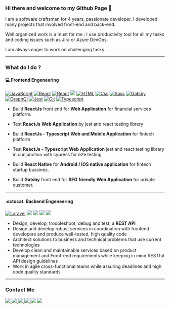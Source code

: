 ### Hi there and welcome to my Github Page 👋

I am a software craftsman for 4 years, passionate developer. I developed many projects that involved front-end and
back-end.

Well organized work is a must for me : I use productivity tool for all my tasks and coding issues such as Jira or Azure
DevOps. <br />

I am always eager to work on challenging tasks.

---

### What do I do ?


#### :computer: Frontend Engeneering
<p>
  <a href="https://javascript.info/">
    <img alt="JavaScript"
      src="https://img.shields.io/badge/JavaScript-F7DF1E?logo=javascript&logoColor=white&style=for-the-badge" /></a>
  <a href="https://reactjs.org/">
    <img alt="React"
      src="https://img.shields.io/badge/React-61DAFB?logo=react&logoColor=white&style=for-the-badge" /></a>
  <a href="https://reactnative.dev/">
    <img alt="React"
      src="https://img.shields.io/endpoint?logo=react&logoColor=white&style=for-the-badge&url=https%3A%2F%2Fmocki.io%2Fv1%2F93a5f111-0e53-4d8f-be4e-fcc97319ac6e" /></a>
  <a href="ttps://redux.js.org/">
    <img src="https://img.shields.io/badge/Redux-764ABC?logo=redux&logoColor=white&style=for-the-badge"></a>
  <a href=https://html.com/">
    <img alt="HTML" src="https://img.shields.io/badge/HTML-E34F26?logo=html5&logoColor=white&style=for-the-badge" /></a>
  <a href="ttps://developer.mozilla.org/en-US/docs/Web/CSS/">
    <img alt="Css" src="https://img.shields.io/badge/CSS-1572B6?logo=css3&logoColor=white&style=for-the-badge" /></a>
  <a href="https://sass-lang.com/">
    <img alt="Sass" src="https://img.shields.io/badge/Sass-CC6699?logo=sass&logoColor=white&style=for-the-badge" /></a>
  <a href="https://www.gatsbyjs.com/">
    <img alt="Gatsby"
      src="https://img.shields.io/badge/Gatsby-663399?logo=gatsby&logoColor=white&style=for-the-badge" /></a>
  <a href="https://graphql.org/">
    <img alt="GraphQl"
      src="https://img.shields.io/badge/GraphQL-E10098?logo=graphql&logoColor=white&style=for-the-badge" /><a>
      <a href="https://jestjs.io/">
        <img alt="Jest"
          src="https://img.shields.io/endpoint?logo=jest&style=for-the-badge&url=https%3A%2F%2Fmocki.io%2Fv1%2Ffc3308ad-d090-4ee4-983b-864b9b02f6cc" /></a>
      <a href="https://git-scm.com/">
        <img alt="Git"
          src="https://img.shields.io/endpoint?logo=Git&logoColor=white&style=for-the-badge&url=https%3A%2F%2Fmocki.io%2Fv1%2F3d59c37b-030a-414b-859a-337fbe66d402" /></a>
      <a href="https://www.typescriptlang.org/">
        <img alt="Typescript"
          src="https://img.shields.io/endpoint?logo=typescript&logoColor=white&style=for-the-badge&url=https%3A%2F%2Fmocki.io%2Fv1%2F808da524-acdb-4153-b249-c441a96e666b" /><a>

</p>


- Build **ReactJs** front end for <b>Web Application</b> for financial services platform.

- Test **ReactJs** <b>Web Application</b> by jest and react testing librery

- Build **ReactJs - Typescript** <b>Web and Mobile Application</b> for fintech platform

- Test **ReactJs - Typescript** <b>Web Application</b> jest and react testing library in cunjunction with cypress for
e2e testing

- Build **React Native** for <b>Android / IOS native application</b> for fintech startup bussines.

- Build **Gatsby** front end for <b>SEO friendly Web Application</b> for private customer.

---

#### :octocat: Backend Engeneering
<p>
  <a href="https://laravel.com/">
    <img alt="Laravel"
      src="https://img.shields.io/endpoint?logo=laravel&logoColor=white&style=for-the-badge&url=https%3A%2F%2Fmocki.io%2Fv1%2Fd3a17d1c-8ac7-4cb3-852b-b2d68caaafde" /></a>
  <a href="https://www.nginx.com/">
    <img src="https://img.shields.io/badge/Nginx-269539?logo=nginx&logoColor=white&style=for-the-badge"></a>
  <a href="https://www.mysql.com/">
    <img src="https://img.shields.io/badge/MySQL-4479A1?logo=mysql&logoColor=white&style=for-the-badge"></a>
  <a href="https://nodejs.org/en/">
    <img
      src="https://img.shields.io/endpoint?logo=node-dot-js&logoColor=white&style=for-the-badge&url=https%3A%2F%2Fmocki.io%2Fv1%2F44493678-2e1d-4797-9a5a-fa4fd81f735d"><a />
    <a href="https://www.mongodb.com/">
      <img
        src="https://img.shields.io/endpoint?logo=mongodb&logoColor=white&style=for-the-badge&url=https%3A%2F%2Fmocki.io%2Fv1%2Fd67b7402-338e-4d03-b7fe-bae70f218f62"><a>
</p>

- Design, develop, troubleshoot, debug and test, a **REST API**
- Design and develop robust services in coordination with frontend developers and produce well-tested, high quality code
- Architect solutions to business and technical problems that use current technologies
- Develop clean and maintainable services based on product management and Front-end requirements while keeping in mind
RESTful API design guidelines
- Work in agile cross-functional teams while assuring deadlines and high code quality standards

---



### Contact Me


<p>
  <a href="https://www.linkedin.com/in/sajjad-taghilou/">
    <img src="https://img.shields.io/badge/LinkedIn-0077B5?style=for-the-badge&logo=linkedin&logoColor=white">
  </a>
  <a href="mailto:sajjad.taghilou@outlook.com"><img
      src="https://img.shields.io/endpoint?logo=microsoft%20outlook&logoColor=whithe&style=for-the-badge&url=https%3A%2F%2Fmocki.io%2Fv1%2F6537d09c-f561-4652-8838-3420b6c931fd">
  </a>
  <a href="https://stackoverflow.com/users/8888746/sajjad-taghilou">
    <img src="https://img.shields.io/badge/stackoverflow-FE7A16?style=for-the-badge&logo=stackoverflow&logoColor=white">
  </a>
  <a href="https://sajjadtaghilou.medium.com/">
    <img
      src="https://img.shields.io/endpoint?logo=medium&logoColor=white&style=for-the-badge&url=https%3A%2F%2Fmocki.io%2Fv1%2F314068b5-5f44-4949-9f20-ced43a65bc9e">
  </a>
  <a href="https://twitter.com/SajjadTaghilou"><img
      src="https://img.shields.io/endpoint?logo=twitter&logoColor=white&style=for-the-badge&url=https%3A%2F%2Fmocki.io%2Fv1%2Feddd4c8c-dc13-4d95-9b82-b51c8c64bd6b"></a>
  <a href="https://dev.to/sajjadtaghilou"><img
      src="https://img.shields.io/endpoint?logo=dev-dot-to&logoColor=white&style=for-the-badge&url=https%3A%2F%2Fmocki.io%2Fv1%2F5aaa46ba-e5a5-4c6f-990c-1737bbf2133c"></a>
</p>